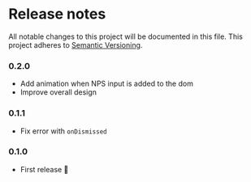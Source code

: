 # Release notes
All notable changes to this project will be documented in this file.
This project adheres to [Semantic Versioning](http://semver.org/).

### 0.2.0

- Add animation when NPS input is added to the dom
- Improve overall design

### 0.1.1

- Fix error with `onDismissed`

### 0.1.0

- First release 🌈
